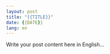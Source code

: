```yaml
---
layout: post
title: "{{TITLE}}"
date: {{DATE}}
lang: en
---
```


Write your post content here in English...

<!-- You can use markdown formatting:

## Headers

**Bold text** and *italic text*

- Bullet points
- Another point

[Links](https://example.com)

```
Code blocks
```

> Block quotes

-->